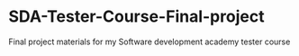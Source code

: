 # SDA-Tester-Course-Final-project
Final project materials for my Software development academy tester course

